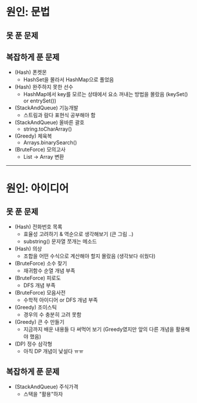 # 원인: 문법
## 못 푼 문제

## 복잡하게 푼 문제
* (Hash) 폰켓몬
    * HashSet을 몰라서 HashMap으로 풀었음
* (Hash) 완주하지 못한 선수
    * HashMap에서 key를 모르는 상태에서 요소 꺼내는 방법을 몰랐음 (keySet() or entrySet())
* (StackAndQueue) 기능개발
    * 스트림과 람다 표현식 공부해야 함
* (StackAndQueue) 올바른 괄호
    * string.toCharArray()
* (Greedy) 체육복
    * Arrays.binarySearch()
* (BruteForce) 모의고사
    * List -> Array 변환

---

# 원인: 아이디어
## 못 푼 문제
* (Hash) 전화번호 목록
    * 효율성 고려하기 & 역순으로 생각해보기 (큰 그림 ..)
    * substring() 문자열 쪼개는 메소드
* (Hash) 의상
    * 조합을 어떤 수식으로 계산해야 할지 몰랐음 (생각보다 쉬웠다)
* (BruteForce) 소수 찾기
    * 재귀함수 순열 개념 부족
* (BruteForce) 피로도
    * DFS 개념 부족
* (BruteForce) 모음사전
    * 수학적 아이디어 or DFS 개념 부족
* (Greedy) 조이스틱
    * 경우의 수 충분히 고려 못함
* (Greedy) 큰 수 만들기
    * 지금까지 배운 내용들 다 써먹어 보기 (Greedy였지만 앞의 다른 개념을 활용해야 했음)
* (DP) 정수 삼각형
    * 아직 DP 개념이 낯설다 ㅠㅠ
    
## 복잡하게 푼 문제
* (StackAndQueue) 주식가격
    * 스택을 "활용"하자
